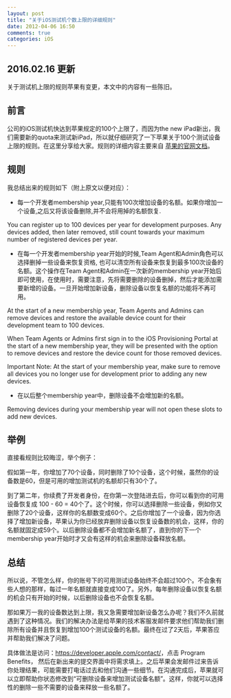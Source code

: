 ```yaml
---
layout: post
title: "关于iOS测试机个数上限的详细规则"
date: 2012-04-06 16:50
comments: true
categories: iOS
---
```


## 2016.02.16 更新

关于测试机上限的规则苹果有变更，本文中的内容有一些陈旧。

## 前言
公司的iOS测试机快达到苹果规定的100个上限了，而因为the new iPad新出，我们需要新的quota来测试新iPad，所以就仔细研究了一下苹果关于100个测试设备上限的规则。在这里分享给大家。规则的详细内容主要来自 [苹果的官网文档](https://developer.apple.com/support/ios/program-renewals.html)。

<!-- more -->

## 规则

我总结出来的规则如下（附上原文以便对应）：

* 每一个开发者membership year,只能有100次增加设备的名额。如果你增加一个设备,之后又将该设备删除,并不会将用掉的名额恢复.

You can register up to 100 devices per year for development purposes. Any devices added, then later removed, still count towards your maximum number of registered devices per year.

* 在每一个开发者membership year开始的时候,Team Agent和Admin角色可以选择删掉一些设备来恢复资格, 也可以清空所有设备来恢复到最多100次设备的名额。这个操作在Team Agent和Admin在一次新的membership year开始后即可使用，在使用时，需要注意，先将需要删除的设备删掉，然后才能添加需要新增的设备。一旦开始增加新设备，删除设备以恢复名额的功能将不再可用。

At the start of a new membership year, Team Agents and Admins can remove devices and restore the available device count for their development team to 100 devices.

When Team Agents or Admins first sign in to the iOS Provisioning Portal at the start of a new membership year, they will be presented with the option to remove devices and restore the device count for those removed devices.

Important Note: At the start of your membership year, make sure to remove all devices you no longer use for development prior to adding any new devices.

* 在以后整个membership year中，删除设备不会增加新的名额。

Removing devices during your membership year will not open these slots to add new devices.

## 举例
直接看规则比较晦涩，举个例子：

假如第一年，你增加了70个设备，同时删除了10个设备，这个时候，虽然你的设备数是60，但是可用的增加测试机的名额却只有30个了。

到了第二年，你续费了开发者身份，在你第一次登陆进去后，你可以看到你的可用设备恢复成 100 - 60 = 40个了。这个时候，你可以选择删除一些设备，例如你又删除了20个设备，这样你的名额数变成60个。之后你增加了一个设备，因为你选择了增加新设备，苹果认为你已经放弃删除设备以恢复设备数的机会，这样，你的名额就固定成59个。以后删除设备都不会增加新名额了，直到你的下一个membership year开始时才又会有这样的机会来删除设备释放名额。

## 总结
所以说，不管怎么样，你的账号下的可用测试设备始终不会超过100个。不会象有些人想的那样，每过一年名额就直接变成100了。另外，每年删除设备以恢复名额的机会只有开始的时候，以后删除设备也不会恢复名额。

那如果万一我的设备数达到上限，我又急需要增加新设备怎么办呢？我们不久前就遇到了这种情况。我们的解决办法是给苹果的技术客服发邮件要求他们帮助我们删除所有设备并且恢复到增加100个测试设备的名额。最终在过了2天后，苹果答应并帮助我们解决了问题。

具体做法是访问：<https://developer.apple.com/contact/>，点击 Program Benefits， 然后在新出来的提交界面中将需求填上。之后苹果会发邮件过来告诉你处理结果，可能需要打电话过去和他们沟通一些细节。在沟通完成后，苹果就可以立即帮助你状态修改到“可删除设备来增加测试设备名额”。这样，你就可以选择性的删除一些不需要的设备来释放一些名额了。






